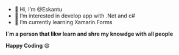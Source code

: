 - 👋 Hi, I’m @Eskantu
- 👀 I’m interested in develop app with .Net and c#
- 🌱 I’m currently learning Xamarin.Forms

**I`m a person that likw learn and shre my knowdge with all people**

 **Happy Coding** 😄
